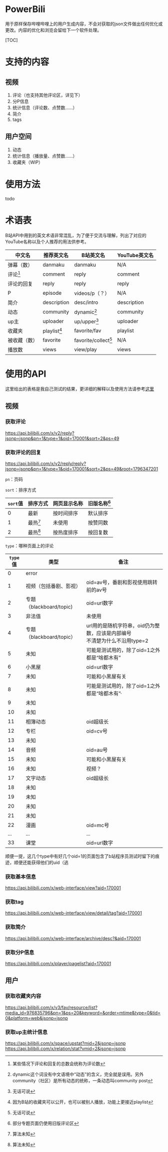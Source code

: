 # PowerBili
用于原样保存哔哩哔哩上的用户生成内容，不会对获取的json文件做出任何优化或更改。内容的优化和浏览会留给下一个软件处理。

[TOC]

# 支持的内容

## 视频

1. 评论（也支持其他评论区，详见下）
2. 分P信息
3. 统计信息（评论数、点赞数……）
4. 简介
5. tags

## 用户空间

1. 动态
2. 统计信息（播放量、点赞数……）
3. 收藏夹（WIP）

# 使用方法
todo

# 术语表
B站API中用到的英文术语非常混乱，为了便于交流与理解，列出了对应的YouTube名称以及个人推荐的用法供参考。

中文名|推荐英文名|B站英文名|YouTube英文名
-|-|-|-
弹幕（数）|danmaku|danmaku|N/A
评论[^注1]|comment|reply|comment
评论的回复|reply|reply|reply
P|episode|videos/p（？）|N/A
简介|description|desc/intro|description
动态|community|dynamic[^注2]|community
up主|uploader|up/upper[^注3]|uploader
收藏夹|playlist[^注4]|favorite/fav|playlist
被收藏（数）|favorite|favorite/collect[^注3]|N/A
播放数|views|view/play|views
[^注1]: 某些情况下评论和回复的总数会统称为评论数
[^注2]: dynamic这个词没有中文语境中“动态”的含义，完全就是误用。另外community（社区）是所有动态的统称，一条动态叫community post
[^注3]: 无话可说
[^注4]: 因为B站的收藏夹可以公开，也可以被别人播放，功能上更接近playlist

# 使用的API
这里给出的表格是我自己测试的结果，更详细的解释以及使用方法请参考[这里](https://github.com/SocialSisterYi/bilibili-API-collect/blob/master/comment/list.md)

## 视频
### 获取评论
https://api.bilibili.com/x/v2/reply?jsonp=jsonp&pn=1&type=1&oid=170001&sort=2&ps=49

### 获取评论的回复
https://api.bilibili.com/x/v2/reply/reply?jsonp=jsonp&pn=1&type=1&oid=170001&sort=2&ps=49&root=1796347201

`pn`：页码

`sort`：排序方式

`sort`值|排序方式|网页显示名称|旧版名称[^注5]
-|-|-|-
0|最新|按时间排序|默认排序
1|最热[^注6]|未使用|按赞同数
2|最热[^注6]|按热度排序|按回复数

[^注5]: 部分专题页面仍使用旧版评论区
[^注6]: 算法未知

`type`：哪种页面上的评论

`type`值|类型|备注
-|-|-
0|error|
1|视频（包括番剧、影视）|oid=av号，番剧和影视使用跳转前的av号
2|专题（blackboard/topic)|oid=url数字
3|非法值|未使用
4|专题（blackboard/topic）|url用的是随机字符串，oid仍为整数，应该是内部编号<br>不清楚为什么不沿用type=2
5|未知|可能是测试用的，除了oid=1之外都是“啥都木有”
6|小黑屋|oid=url数字
7|未知|可能和小黑屋有关
8|未知|可能是测试用的，除了oid=1之外都是“啥都木有”·
9|未知|
10|未知|
11|相簿动态|oid超级长
12|专栏|oid=cv号
13|未知|
14|音频|oid=au号
15|未知|可能和小黑屋有关
16|未知|视频？
17|文字动态|oid超级长
18|未知|
19|未知|
20|未知|
21|未知|
22|漫画|oid=mc号
...|...|...
33|课堂|oid=url数字

顺便一提，这几个type中有好几个oid=1的页面包含了b站程序员测试时留下的痕迹，顺便还能获得他们的uid（逃

### 获取基本信息
https://api.bilibili.com/x/web-interface/view?aid=170001

### 获取tag
https://api.bilibili.com/x/web-interface/view/detail/tag?aid=170001

### 获取简介
https://api.bilibili.com/x/web-interface/archive/desc?&aid=170001

### 获取分P信息
https://api.bilibili.com/x/player/pagelist?aid=170001

## 用户
### 获取收藏夹内容
https://api.bilibili.com/x/v3/fav/resource/list?media_id=976835796&pn=1&ps=20&keyword=&order=mtime&type=0&tid=0&platform=web&jsonp=jsonp

### 获取up主统计信息
https://api.bilibili.com/x/space/upstat?mid=2&jsonp=jsonp
https://api.bilibili.com/x/relation/stat?vmid=2&jsonp=jsonp